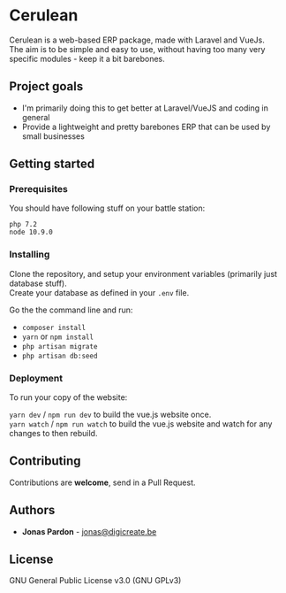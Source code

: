 # Cerulean
Cerulean is a web-based ERP package, made with Laravel and VueJs.  
The aim is to be simple and easy to use, without having too many 
very specific modules - keep it a bit barebones.

## Project goals
* I'm primarily doing this to get better at Laravel/VueJS and coding in general
* Provide a lightweight and pretty barebones ERP that can be used by small businesses

## Getting started

### Prerequisites
You should have following stuff on your battle station:
```
php 7.2
node 10.9.0
```

### Installing

Clone the repository, and setup your environment variables (primarily just database stuff).   
Create your database as defined in your `.env` file.

Go the the command line and run:  
- `composer install`
- `yarn` or `npm install`
- `php artisan migrate`
- `php artisan db:seed`

### Deployment

To run your copy of the website:

`yarn dev` / `npm run dev` to build the vue.js website once.  
`yarn watch` / `npm run watch` to build the vue.js website and watch for any changes to then rebuild.

## Contributing
Contributions are **welcome**, send in a Pull Request.

## Authors
* **Jonas Pardon** - jonas@digicreate.be

## License
GNU General Public License v3.0 (GNU GPLv3)